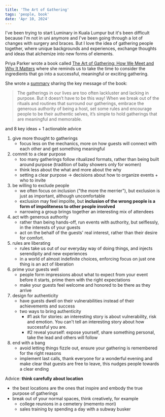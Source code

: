 ```yaml
---
title: 'The Art of Gathering'
tags: 'people, book'
date: 'Apr 10, 2024'
---
```


I've been trying to start Luminary in Kuala Lumpur but it's been difficult because I'm not in uni anymore and I've been going through a lot of changes with surgery and braces. But I love the idea of gathering people together, where unique backgrounds and experiences, exchange thoughts and ideas that alchemize into new forms of elements.

Priya Parker wrote a book called [The Art of Gathering: How We Meet and Why It Matters](https://www.goodreads.com/en/book/show/37424706) where she reminds us to take the time to consider the ingredients that go into a successful, meaningful or exciting gathering.

She wrote a [summary](https://irp-cdn.multiscreensite.com/6e5efd05/files/uploaded/The%20Art%20of%20Gathering_Summary%20%281%29.pdf) sharing the key message of the book:

> The gatherings in our lives are too often lackluster and lacking in purpose. But it doesn’t have to be this way! When we break out of the rituals and routines that surround our gatherings, embrace the generous authority of being a host, set some rules and encourage people to be their authentic selves, it’s simple to hold gatherings that are meaningful and memorable.

and 8 key ideas + 1 actionable advice

1. give more thought to gatherings
   - focus less on the mechanics, more on how guests will connect with each other and get something meaningful
2. commit to a clear purpose
   - too many gatherings follow ritualized formats, rather than being built around purpose (tradition of baby showers only for women)
   - think less about the what and more about the why
   - setting a clear purpose -> decisions about how to organize events + who to invite
3. be willing to exclude people
   - we often focus on inclusion ("the more the merrier"), but exclusion is just as important, although uncomfortable
   - exclusion may feel impolite, but **inclusion of the wrong people is a form of impoliteness to other people involved**
   - narrowing a group brings together an interesting mix of attendees
4. act with generous authority
   - rather than being hands-off, run events with authority, but selflessly, in the interests of your guests
   - act on the behalf of the guests' real interest, rather than their desire for comfort.
5. rules are liberating
   - rules take us out of our everyday way of doing things, and injects serendipity and new experiences
   - in a world of almost indefinite choices, enforcing focus on just one thing is an act of liberation
6. prime your guests well
   - people form impressions about what to expect from your event before it starts, prime them with the right expectations
   - make your guests feel welcome and honored to be there as they arrive
7. design for authenticity
   - have guests dwell on their vulnerabilities instead of their achievements and success
   - two ways to bring authenticity
     - #1 ask for stories: an interesting story is about vulnerability, risk and emotion. You can't tell an interesting story about how successful you are.
     - #2 reveal yourself: expose yourself, share something personal, take the lead and others will follow
8. end with a bang
   - avoid letting things fizzle out, ensure your gathering is remembered for the right reasons
   - implement last calls, thank everyone for a wonderful evening and make clear that guests are free to leave, this nudges people towards a clear ending

Advice: **think carefully about location**

- the best locations are the ones that inspire and embody the true purpose of gatherings
- break out of your normal spaces, think creatively, for example
  - college reunions in a cemetery (memento mori)
  - sales training by spending a day with a subway busker
